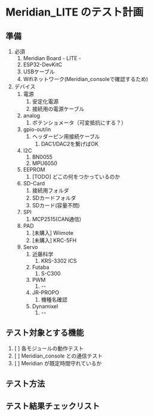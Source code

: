 # Meridian_LITE のテスト計画

## 準備

1. 必須
   1. Meridian Board - LITE -
   2. ESP32-DevKitC
   3. USBケーブル
   4. Wifiネットワーク(Meridian_consoleで確認するため)
2. デバイス
   1. 電源
      1. 安定化電源
      2. 接続用の電源ケーブル
   2. analog
      1. ポテンショメータ（可変抵抗にする？）
   3. gpio-out/in
      1. ヘッダーピン用接続ケーブル
         1. DAC1/DAC2を繋げばOK
   4. I2C
      1. BN0055
      2. MPU6050
   5. EEPROM
      1. [TODO] どこの何をつかっているのか
   6. SD-Card
      1. 接続用フォルダ
      1. SDカードフォルダ
      1. SDカード(容量不問)
   7. SPI
      1. MCP2515(CAN通信)
   8. PAD
      1. [未購入] Wiimote
      2. [未購入] KRC-5FH
   9. Servo
      1. 近藤科学
         1. KRS-3302 ICS
      2. Futaba
         1. S-C300
      3. PWM
         1. --
      4. JR-PROPO
         1. 機種名確認
      5. Dynamixel
         1. --


## テスト対象とする機能

1. [ ] 各モジュールの動作テスト
2. [ ] Meridian_console との通信テスト
3. [ ] Meridian が既定時間守れているか


## テスト方法

## テスト結果チェックリスト


